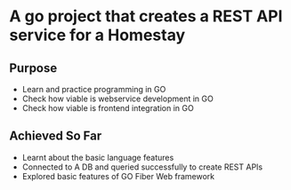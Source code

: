 # A go project that creates a REST API service for a Homestay

## Purpose

- Learn and practice programming in GO
- Check how viable is webservice development in GO
- Check how viable is frontend integration in GO

## Achieved So Far

- Learnt about the basic language features
- Connected to A DB and queried successfully to create REST APIs
- Explored basic features of GO Fiber Web framework
